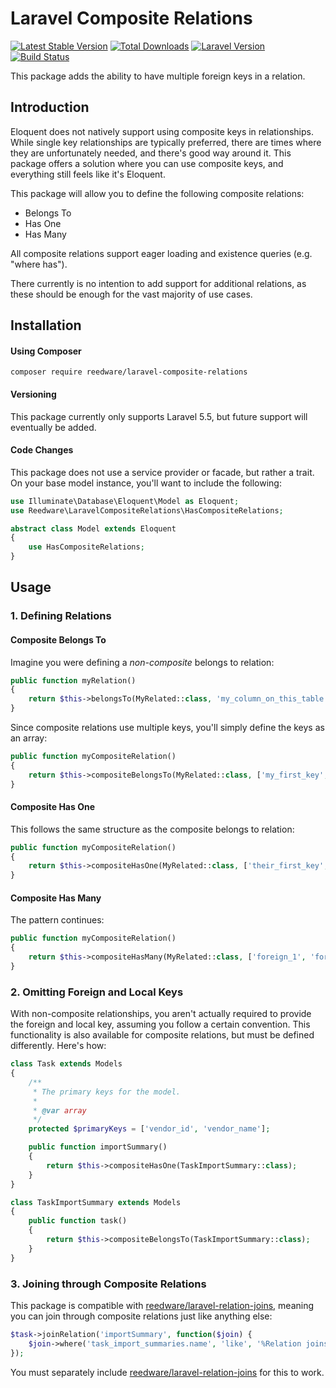 # Laravel Composite Relations

[![Latest Stable Version](https://poser.pugx.org/reedware/laravel-composite-relations/v)](//packagist.org/packages/reedware/laravel-composite-relations)
[![Total Downloads](https://poser.pugx.org/reedware/laravel-composite-relations/downloads)](//packagist.org/packages/reedware/laravel-composite-relations)
[![Laravel Version](https://img.shields.io/badge/Laravel-8.x--10.x%2B-blue)](https://laravel.com/)
[![Build Status](https://github.com/tylernathanreed/laravel-composite-relations/workflows/tests/badge.svg)](https://github.com/tylernathanreed/laravel-composite-relations/actions)

This package adds the ability to have multiple foreign keys in a relation.

## Introduction

Eloquent does not natively support using composite keys in relationships. While single key relationships are typically preferred, there are times where they are unfortunately needed, and there's good way around it. This package offers a solution where you can use composite keys, and everything still feels like it's Eloquent.

This package will allow you to define the following composite relations:
* Belongs To
* Has One
* Has Many

All composite relations support eager loading and existence queries (e.g. "where has").

There currently is no intention to add support for additional relations, as these should be enough for the vast majority of use cases.

## Installation

#### Using Composer

```
composer require reedware/laravel-composite-relations
```

#### Versioning

This package currently only supports Laravel 5.5, but future support will eventually be added.

#### Code Changes

This package does not use a service provider or facade, but rather a trait. On your base model instance, you'll want to include the following:

```php
use Illuminate\Database\Eloquent\Model as Eloquent;
use Reedware\LaravelCompositeRelations\HasCompositeRelations;

abstract class Model extends Eloquent
{
    use HasCompositeRelations;
}
```

## Usage

### 1. Defining Relations

#### Composite Belongs To

Imagine you were defining a *non-composite* belongs to relation:

```php
public function myRelation()
{
    return $this->belongsTo(MyRelated::class, 'my_column_on_this_table', 'my_column_on_the_other_table');
}
```

Since composite relations use multiple keys, you'll simply define the keys as an array:

```php
public function myCompositeRelation()
{
    return $this->compositeBelongsTo(MyRelated::class, ['my_first_key', 'my_second_key'], ['their_first_key', 'their_second_key']);
}
```

#### Composite Has One

This follows the same structure as the composite belongs to relation:

```php
public function myCompositeRelation()
{
    return $this->compositeHasOne(MyRelated::class, ['their_first_key', 'their_second_key'], ['my_first_key', 'my_second_key']);
}
```

#### Composite Has Many

The pattern continues:

```php
public function myCompositeRelation()
{
    return $this->compositeHasMany(MyRelated::class, ['foreign_1', 'foreign_2'], ['local_1', 'local_2']);
}
```

### 2. Omitting Foreign and Local Keys

With non-composite relationships, you aren't actually required to provide the foreign and local key, assuming you follow a certain convention. This functionality is also available for composite relations, but must be defined differently. Here's how:

```php
class Task extends Models
{
    /**
     * The primary keys for the model.
     *
     * @var array
     */
    protected $primaryKeys = ['vendor_id', 'vendor_name'];

    public function importSummary()
    {
        return $this->compositeHasOne(TaskImportSummary::class);
    }
}

class TaskImportSummary extends Models
{
    public function task()
    {
        return $this->compositeBelongsTo(TaskImportSummary::class);
    }
}
```

### 3. Joining through Composite Relations

This package is compatible with [reedware/laravel-relation-joins](https://github.com/tylernathanreed/laravel-relation-joins), meaning you can join through composite relations just like anything else:

```php
$task->joinRelation('importSummary', function($join) {
    $join->where('task_import_summaries.name', 'like', '%Relation joins are cool!%');
});
```

You must separately include [reedware/laravel-relation-joins](https://github.com/tylernathanreed/laravel-relation-joins) for this to work.
